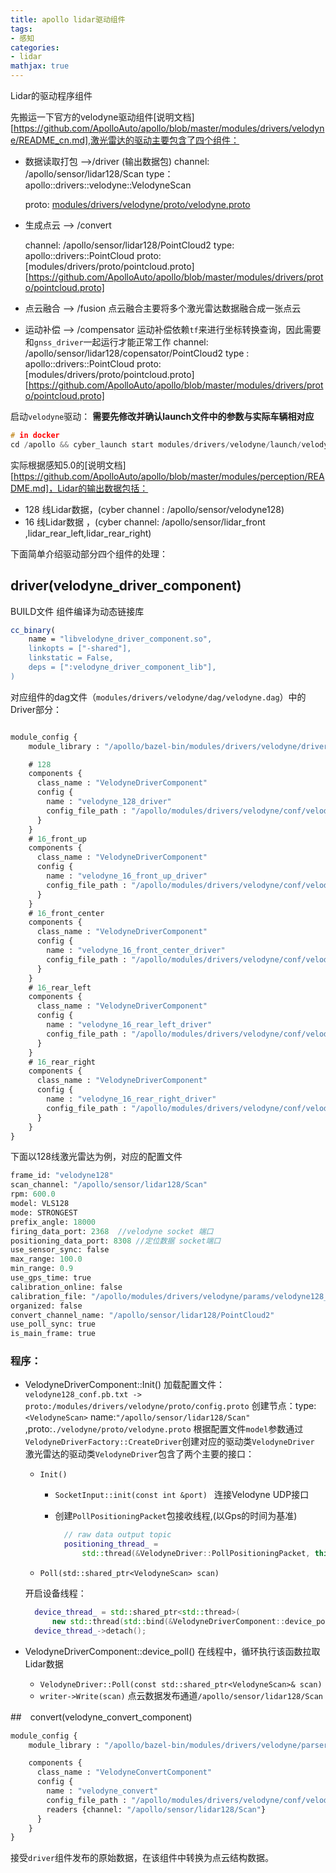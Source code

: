 ```yaml
---
title: apollo lidar驱动组件
tags:
- 感知
categories:
- lidar
mathjax: true
---
```


Lidar的驱动程序组件

<!--more-->

先搬运一下官方的velodyne驱动组件[说明文档][https://github.com/ApolloAuto/apollo/blob/master/modules/drivers/velodyne/README_cn.md],激光雷达的驱动主要包含了四个组件：

- 数据读取打包 -->/driver  (输出数据包)
  channel: /apollo/sensor/lidar128/Scan 
  type：apollo::drivers::velodyne::VelodyneScan 

  proto: [modules/drivers/velodyne/proto/velodyne.proto](https://github.com/ApolloAuto/apollo/blob/master/modules/drivers/velodyne/proto/velodyne.proto)

- 生成点云 --> /convert

  channel: /apollo/sensor/lidar128/PointCloud2 
  type: apollo::drivers::PointCloud
  proto:[modules/drivers/proto/pointcloud.proto][https://github.com/ApolloAuto/apollo/blob/master/modules/drivers/proto/pointcloud.proto]

- 点云融合 --> /fusion
  点云融合主要将多个激光雷达数据融合成一张点云

- 运动补偿 --> /compensator
  运动补偿依赖`tf`来进行坐标转换查询，因此需要和`gnss_driver`一起运行才能正常工作
  channel: /apollo/sensor/lidar128/copensator/PointCloud2 
  type : apollo::drivers::PointCloud
  proto: [modules/drivers/proto/pointcloud.proto][https://github.com/ApolloAuto/apollo/blob/master/modules/drivers/proto/pointcloud.proto]

启动`velodyne`驱动：
**需要先修改并确认launch文件中的参数与实际车辆相对应**

```c++
# in docker
cd /apollo && cyber_launch start modules/drivers/velodyne/launch/velodyne.launch
```

实际根据感知5.0的[说明文档][https://github.com/ApolloAuto/apollo/blob/master/modules/perception/README.md]，Lidar的输出数据包括：

- 128 线Lidar数据，(cyber channel : /apollo/sensor/velodyne128)
- 16 线Lidar数据 ，(cyber channel: /apollo/sensor/lidar_front ,lidar_rear_left,lidar_rear_right)


下面简单介绍驱动部分四个组件的处理：

## driver(velodyne_driver_component)

BUILD文件 组件编译为动态链接库

```cmake
cc_binary(
    name = "libvelodyne_driver_component.so",
    linkopts = ["-shared"],
    linkstatic = False,
    deps = [":velodyne_driver_component_lib"],
)
```

对应组件的dag文件（`modules/drivers/velodyne/dag/velodyne.dag`）中的Driver部分：

```protobuf

module_config {
    module_library : "/apollo/bazel-bin/modules/drivers/velodyne/driver/libvelodyne_driver_component.so"

    # 128
    components {
      class_name : "VelodyneDriverComponent"
      config {
        name : "velodyne_128_driver"
        config_file_path : "/apollo/modules/drivers/velodyne/conf/velodyne128_conf.pb.txt"
      }
    }
    # 16_front_up
    components {
      class_name : "VelodyneDriverComponent"
      config {
        name : "velodyne_16_front_up_driver"
        config_file_path : "/apollo/modules/drivers/velodyne/conf/velodyne16_front_up_conf.pb.txt"
      }
    }
    # 16_front_center
    components {
      class_name : "VelodyneDriverComponent"
      config {
        name : "velodyne_16_front_center_driver"
        config_file_path : "/apollo/modules/drivers/velodyne/conf/velodyne16_front_center_conf.pb.txt"
      }
    }
    # 16_rear_left
    components {
      class_name : "VelodyneDriverComponent"
      config {
        name : "velodyne_16_rear_left_driver"
        config_file_path : "/apollo/modules/drivers/velodyne/conf/velodyne16_rear_left_conf.pb.txt"
      }
    }
    # 16_rear_right
    components {
      class_name : "VelodyneDriverComponent"
      config {
        name : "velodyne_16_rear_right_driver"
        config_file_path : "/apollo/modules/drivers/velodyne/conf/velodyne16_rear_right_conf.pb.txt"
      }
    }
}
```

下面以128线激光雷达为例，对应的配置文件

```protobuf
frame_id: "velodyne128"
scan_channel: "/apollo/sensor/lidar128/Scan"
rpm: 600.0
model: VLS128
mode: STRONGEST
prefix_angle: 18000
firing_data_port: 2368  //velodyne socket 端口
positioning_data_port: 8308 //定位数据 socket端口
use_sensor_sync: false
max_range: 100.0
min_range: 0.9
use_gps_time: true
calibration_online: false
calibration_file: "/apollo/modules/drivers/velodyne/params/velodyne128_VLS_calibration.yaml"
organized: false
convert_channel_name: "/apollo/sensor/lidar128/PointCloud2"
use_poll_sync: true
is_main_frame: true
```

### 程序：

- VelodyneDriverComponent::Init()
  加载配置文件：`velodyne128_conf.pb.txt -> proto:/modules/drivers/velodyne/proto/config.proto` 
  创建节点：type:`<VelodyneScan>` name:`"/apollo/sensor/lidar128/Scan"` ,proto:`./velodyne/proto/velodyne.proto`
  根据配置文件`model`参数通过`VelodyneDriverFactory::CreateDriver`创建对应的驱动类`VelodyneDriver`
  激光雷达的驱动类`VelodyneDriver`包含了两个主要的接口：

  - `Init()`

    - `SocketInput::init(const int &port) ` 连接Velodyne UDP接口 

    - 创建`PollPositioningPacket`包接收线程,(以Gps的时间为基准)

      ```c++
        // raw data output topic
        positioning_thread_ =
            std::thread(&VelodyneDriver::PollPositioningPacket, this);
      ```

  - `Poll(std::shared_ptr<VelodyneScan> scan)`

  开启设备线程：

  ```c++
    device_thread_ = std::shared_ptr<std::thread>(
        new std::thread(std::bind(&VelodyneDriverComponent::device_poll, this)));
    device_thread_->detach();
  ```

- VelodyneDriverComponent::device_poll()
  在线程中，循环执行该函数拉取Lidar数据
  - `VelodyneDriver::Poll(const std::shared_ptr<VelodyneScan>& scan)`
  - `writer->Write(scan)` 
    点云数据发布通道`/apollo/sensor/lidar128/Scan`

##　convert(velodyne_convert_component)

```protobuf
module_config {
    module_library : "/apollo/bazel-bin/modules/drivers/velodyne/parser/libvelodyne_convert_component.so"

    components {
      class_name : "VelodyneConvertComponent"
      config {
        name : "velodyne_convert"
        config_file_path : "/apollo/modules/drivers/velodyne/conf/velodyne128_conf.pb.txt"
        readers {channel: "/apollo/sensor/lidar128/Scan"}
      }
    }
}
```

接受`driver`组件发布的原始数据，在该组件中转换为点云结构数据。